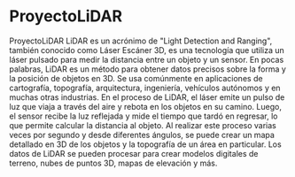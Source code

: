 # ProyectoLiDAR
ProyectoLiDAR
LiDAR es un acrónimo de "Light Detection and Ranging", también conocido como Láser Escáner 3D, es una tecnología que utiliza un láser pulsado para medir la distancia entre un objeto y un sensor.
En pocas palabras, LiDAR es un método para obtener datos precisos sobre la forma y la posición de objetos en 3D. Se usa comúnmente en aplicaciones de cartografía, topografía, arquitectura, ingeniería, vehículos autónomos y en muchas otras industrias.
En el proceso de LiDAR, el láser emite un pulso de luz que viaja a través del aire y rebota en los objetos en su camino. Luego, el sensor recibe la luz reflejada y mide el tiempo que tardó en regresar, lo que permite calcular la distancia al objeto.
Al realizar este proceso varias veces por segundo y desde diferentes ángulos, se puede crear un mapa detallado en 3D de los objetos y la topografía de un área en particular. Los datos de LiDAR se pueden procesar para crear modelos digitales de terreno, nubes de puntos 3D, mapas de elevación y más.

